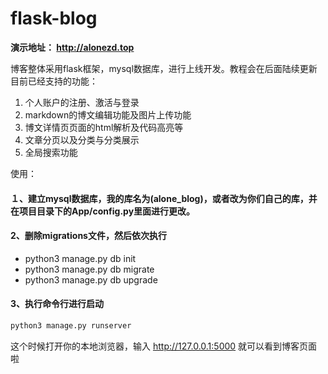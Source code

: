# flask-blog
**演示地址： http://alonezd.top**

博客整体采用flask框架，mysql数据库，进行上线开发。教程会在后面陆续更新
目前已经支持的功能：
1. 个人账户的注册、激活与登录
2. markdown的博文编辑功能及图片上传功能
3. 博文详情页页面的html解析及代码高亮等
4. 文章分页以及分类与分类展示
5. 全局搜索功能

使用：

#### １、建立mysql数据库，我的库名为(alone_blog)，或者改为你们自己的库，并在项目目录下的App/config.py里面进行更改。

#### 2、删除migrations文件，然后依次执行

- python3 manage.py db init
- python3 manage.py db migrate
- python3 manage.py db upgrade

#### 3、执行命令行进行启动

```python
python3 manage.py runserver
```

这个时候打开你的本地浏览器，输入 http://127.0.0.1:5000 就可以看到博客页面啦
